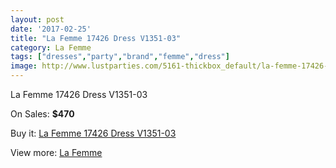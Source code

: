 ```yaml
---
layout: post
date: '2017-02-25'
title: "La Femme 17426 Dress V1351-03"
category: La Femme
tags: ["dresses","party","brand","femme","dress"]
image: http://www.lustparties.com/5161-thickbox_default/la-femme-17426-dress-v1351-03.jpg
---
```

La Femme 17426 Dress V1351-03

On Sales: **$470**
<a href="https://www.lustparties.com/en/la-femme/1714-la-femme-17426-dress-v1351-03.html"><amp-img layout="responsive" width="600" height="600" src="//www.lustparties.com/5161-thickbox_default/la-femme-17426-dress-v1351-03.jpg" alt="La Femme 17426 Dress V1351-03 0" /></a>
<a href="https://www.lustparties.com/en/la-femme/1714-la-femme-17426-dress-v1351-03.html"><amp-img layout="responsive" width="600" height="600" src="//www.lustparties.com/5163-thickbox_default/la-femme-17426-dress-v1351-03.jpg" alt="La Femme 17426 Dress V1351-03 1" /></a>
<a href="https://www.lustparties.com/en/la-femme/1714-la-femme-17426-dress-v1351-03.html"><amp-img layout="responsive" width="600" height="600" src="//www.lustparties.com/5162-thickbox_default/la-femme-17426-dress-v1351-03.jpg" alt="La Femme 17426 Dress V1351-03 2" /></a>

Buy it: [La Femme 17426 Dress V1351-03](https://www.lustparties.com/en/la-femme/1714-la-femme-17426-dress-v1351-03.html "La Femme 17426 Dress V1351-03")

View more: [La Femme](https://www.lustparties.com/en/4-la-femme "La Femme")